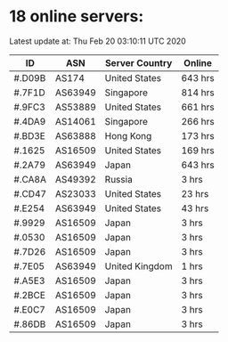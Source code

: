 # 18 online servers:

Latest update at: Thu Feb 20 03:10:11 UTC 2020

| ID | ASN | Server Country | Online |
| -- | --- | -------------- | ------ |
| #.D09B | AS174 | United States | 643 hrs |
| #.7F1D | AS63949 | Singapore | 814 hrs |
| #.9FC3 | AS53889 | United States | 661 hrs |
| #.4DA9 | AS14061 | Singapore | 266 hrs |
| #.BD3E | AS63888 | Hong Kong | 173 hrs |
| #.1625 | AS16509 | United States | 169 hrs |
| #.2A79 | AS63949 | Japan | 643 hrs |
| #.CA8A | AS49392 | Russia | 3 hrs |
| #.CD47 | AS23033 | United States | 23 hrs |
| #.E254 | AS63949 | United States | 43 hrs |
| #.9929 | AS16509 | Japan | 3 hrs |
| #.0530 | AS16509 | Japan | 3 hrs |
| #.7D26 | AS16509 | Japan | 3 hrs |
| #.7E05 | AS63949 | United Kingdom | 1 hrs |
| #.A5E3 | AS16509 | Japan | 3 hrs |
| #.2BCE | AS16509 | Japan | 3 hrs |
| #.E0C7 | AS16509 | Japan | 3 hrs |
| #.86DB | AS16509 | Japan | 3 hrs |

